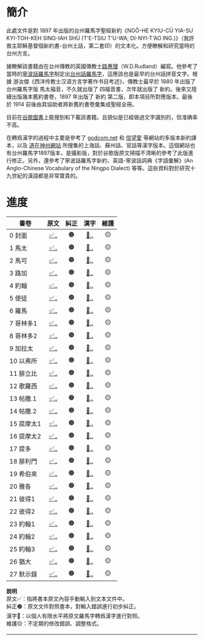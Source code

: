 
# 簡介

此處文件是對 1897 年出版的台州羅馬字聖經新約《NGÔ-HE KYIU-CÜ  YIA-SU KYI-TOH-KEH  SING-IAH SHÜ (T'E-TSIU T'U-WA; DI-NYI-T'AO ING.)》（我許救主耶穌基督個新約書-台州土話，第二套印）的文本化。方便瞭解和研究當時的台州方言。

據瞭解該書籍由在台州傳教的英國傳教士[路惠理](https://zh.wikipedia.org/wiki/路惠理)（W.D.Rudland）編寫。他參考了當時的[寧波話羅馬字](https://zh.wikipedia.org/wiki/宁波话教会罗马字)制定出[台州話羅馬字](https://zh.wikipedia.org/wiki/台州話羅馬字)，這應該也是最早的台州話拼音文字。根據 游汝傑《西洋传教士汉语方言学著作书目考述》，傳教士最早於 1880 年出版了台州羅馬字版 馬太福音，不久就出版了 四福音書，次年就出版了 新約。後來又陸續出版幾本舊約書卷，1897 年出版了 新約 第二版，即本項目所對應版本。最後於 1914 前後由其協助者將新舊約書卷彙集成聖經全冊。

目前在[谷歌圖書](https://books.google.com/?hl=zh-CN)上能搜到和下載該書籍。且貌似是已經做過文字識別的，但准确率不高。

在轉爲漢字的過程中主要是參考了 [godcom.net](http://www.godcom.net/)  和 [信望愛](https://bible.fhl.net/index.html) 等網站的多版本新約譯本，以及 [道在神州網站](https://daozaishenzhou.wordpress.com/) 所搜集的上海話、蘇州話、官話等漢字版本。這個網站也有台州羅馬字1897版本，是攝影版，對於谷歌版原文掃描不清晰的參考了此版進行修正。另外，還參考了寧波話羅馬字新約、英語-寧波話詞典《字語彙解》(An Anglo-Chinese Vocabulary of the Ningpo Dialect) 等等。這些資料對於研究十九世紀的漢語都是非常寶貴的。

# 進度

| 書卷       |   原文    | 糾正 |   漢字    | 維護 |
| ---------- |:---------:|:----:|:---------:|:----:|
| 0 封面     | [✅..][A0]  |  🟠  | [🔵..][B0]  |  🟡  |
| 1 馬太     | [✅..][A1]  |  🟠  | [🔵..][B1]  |  🟡  |
| 2 馬可     | [✅..][A2]  |  🟠  | [🔵..][B2]  |  🟡  |
| 3 路加     | [✅..][A3]  |  🟠  | [🔵..][B3]  |  🟡  |
| 4 約翰     | [✅..][A4]  |  🟠  | [🔵..][B4]  |  🟡  |
| 5 使徒     | [✅..][A5]  |  🟠  | [🔵..][B5]  |  🟡  |
| 6 羅馬     | [✅..][A6]  |  🟠  | [🔵..][B6]  |  🟡  |
| 7 哥林多1  | [✅..][A7]  |  🟠  | [🔵..][B7]  |  🟡  |
| 8 哥林多2  | [✅..][A8]  |  🟠  | [🔵..][B8]  |  🟡  |
| 9 加拉太   | [✅..][A9]  |  🟠  | [🔵..][B9]  |  🟡  |
| 10 以弗所  | [✅..][A10] |  🟠  | [🔵..][B10] |  🟡  |
| 11 腓立比  | [✅..][A11] |  🟠  | [🔵..][B11] |  🟡  |
| 12 歌羅西  | [✅..][A12] |  🟠  | [🔵..][B12] |  🟡  |
| 13 帖撒.1  | [✅..][A13] |  🟠  | [🔵..][B13] |  🟡  |
| 14 帖撒.2  | [✅..][A14] |  🟠  | [🔵..][B14] |  🟡  |
| 15 提摩太1 | [✅..][A15] |  🟠  | [🔵..][B15] |  🟡  |
| 16 提摩太2 | [✅..][A16] |  🟠  | [🔵..][B16] |  🟡  |
| 17 提多    | [✅..][A17] |  🟠  | [🔵..][B17] |  🟡  |
| 18 腓利門  | [✅..][A18] |  🟠  | [🔵..][B18] |  🟡  |
| 19 希伯來  | [✅..][A19] |  🟠  | [🔵..][B19] |  🟡  |
| 20 雅各    | [✅..][A20] |  🟠  | [🔵..][B20] |  🟡  |
| 21 彼得1   | [✅..][A21] |  🟠  | [🔵..][B21] |  🟡  |
| 22 彼得2   | [✅..][A22] |  🟠  | [🔵..][B22] |  🟡  |
| 23 約翰1   | [✅..][A23] |  🟠  | [🔵..][B23] |  🟡  |
| 24 約翰2   | [✅..][A24] |  🟠  | [🔵..][B24] |  🟡  |
| 25 約翰3   | [✅..][A25] |  🟠  | [🔵..][B25] |  🟡  |
| 26 猶大    | [✅..][A26] |  🟠  | [🔵..][B26] |  🟡  |
| 27 默示錄  | [✅..][A27] |  🟠  | [🔵..][B27] |  🟡  |

**說明**  
原文✅：指將書本原文內容手動輸入到文本文件中。  
糾正🟠：原文文件對照書本，對輸入錯誤進行初步糾正。  
漢字🔵：以個人有限水平將原文羅馬字轉爲漢字進行對照。  
維護🟡：不定期的修改錯誤、調整格式。  

------
<!-- links -->
[A0]: 原文/0、封面及目錄.md
[A1]: 原文/1、馬太傳福音書.md
[A2]: 原文/2、馬可傳福音書.md
[A3]: 原文/3、路加傳福音書.md
[A4]: 原文/4、約翰傳福音書.md
[A5]: 原文/5、使徒行傳.md
[A6]: 原文/6、羅馬書信.md
[A7]: 原文/7、哥林多書信%201.md
[A8]: 原文/8、哥林多書信%202.md
[A9]: 原文/9、加拉太書信.md
[A10]: 原文/10、以弗所書信.md
[A11]: 原文/11、腓立比書信.md
[A12]: 原文/12、歌羅西書信.md
[A13]: 原文/13、帖撒羅尼迦書信%201.md
[A14]: 原文/14、帖撒羅尼迦書信%202.md
[A15]: 原文/15、提摩太書信%201.md
[A16]: 原文/16、提摩太書信%202.md
[A17]: 原文/17、提多書信.md
[A18]: 原文/18、腓利門書信.md
[A19]: 原文/19、希伯來書信.md
[A20]: 原文/20、雅各書信.md
[A21]: 原文/21、彼得書信%201.md
[A22]: 原文/22、彼得書信%202.md
[A23]: 原文/23、約翰書信%201.md
[A24]: 原文/24、約翰書信%202.md
[A25]: 原文/25、約翰書信%203.md
[A26]: 原文/26、猶大書信.md
[A27]: 原文/27、默示錄.md

[B0]: 漢字對照/0、封面及目錄.md
[B1]: 漢字對照/1、馬太傳福音書.md
[B2]: 漢字對照/2、馬可傳福音書.md
[B3]: 漢字對照/3、路加傳福音書.md
[B4]: 漢字對照/4、約翰傳福音書.md
[B5]: 漢字對照/5、使徒行傳.md
[B6]: 漢字對照/6、羅馬書信.md
[B7]: 漢字對照/7、哥林多書信%201.md
[B8]: 漢字對照/8、哥林多書信%202.md
[B9]: 漢字對照/9、加拉太書信.md
[B10]: 漢字對照/10、以弗所書信.md
[B11]: 漢字對照/11、腓立比書信.md
[B12]: 漢字對照/12、歌羅西書信.md
[B13]: 漢字對照/13、帖撒羅尼迦書信%201.md
[B14]: 漢字對照/14、帖撒羅尼迦書信%202.md
[B15]: 漢字對照/15、提摩太書信%201.md
[B16]: 漢字對照/16、提摩太書信%202.md
[B17]: 漢字對照/17、提多書信.md
[B18]: 漢字對照/18、腓利門書信.md
[B19]: 漢字對照/19、希伯來書信.md
[B20]: 漢字對照/20、雅各書信.md
[B21]: 漢字對照/21、彼得書信%201.md
[B22]: 漢字對照/22、彼得書信%202.md
[B23]: 漢字對照/23、約翰書信%201.md
[B24]: 漢字對照/24、約翰書信%202.md
[B25]: 漢字對照/25、約翰書信%203.md
[B26]: 漢字對照/26、猶大書信.md
[B27]: 漢字對照/27、默示錄.md
